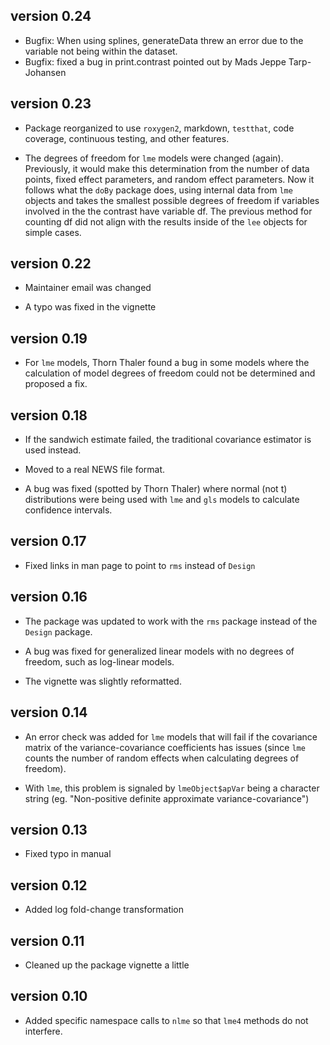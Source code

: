 ## version 0.24

 * Bugfix: When using splines, generateData threw an error due to the variable
   not being within the dataset.
 * Bugfix: fixed a bug in print.contrast pointed out by Mads Jeppe Tarp-Johansen
  
## version 0.23

 * Package reorganized to use `roxygen2`, markdown, `testthat`, code coverage, continuous testing, and other features. 

 * The degrees of freedom for `lme` models were changed (again). Previously, it would make this determination from the number of data points, fixed effect parameters, and random effect parameters. Now it follows what the `doBy` package does, using internal data from `lme` objects and takes the smallest possible degrees of freedom if variables involved in the the contrast have variable df. The previous method for counting df did not align with the results inside of the `lee` objects for simple cases. 



## version 0.22


 * Maintainer email was changed

 * A typo was fixed in the vignette



## version 0.19


 * For `lme` models, Thorn Thaler found a bug in some models where the calculation of model degrees of freedom could not be determined and proposed a fix. 




## version 0.18

 * If the sandwich estimate failed, the traditional covariance estimator is used instead.

 * Moved to a real NEWS file format.

 * A bug was fixed (spotted by Thorn Thaler) where normal (not t) distributions were being used with `lme` and `gls` models to calculate confidence intervals. 




## version 0.17

 * Fixed links in man page to point to `rms` instead of `Design`



## version 0.16

 * The package was updated to work with the `rms` package instead of the `Design` package. 

 * A bug was fixed for generalized linear models with no degrees of freedom, such as log-linear models.

 * The vignette was slightly reformatted.



## version 0.14

 * An error check was added for `lme` models that will fail if the covariance  matrix of the variance-covariance coefficients has issues (since `lme` counts the number of random effects when calculating degrees of freedom).

 * With `lme`, this problem is signaled by `lmeObject$apVar` being a character string (eg. "Non-positive definite approximate variance-covariance")




## version 0.13

 * Fixed typo in manual




## version 0.12

 * Added log fold-change transformation




## version 0.11

 * Cleaned up the package vignette a little




## version 0.10

 * Added specific namespace calls to `nlme` so that `lme4` methods do not interfere.




